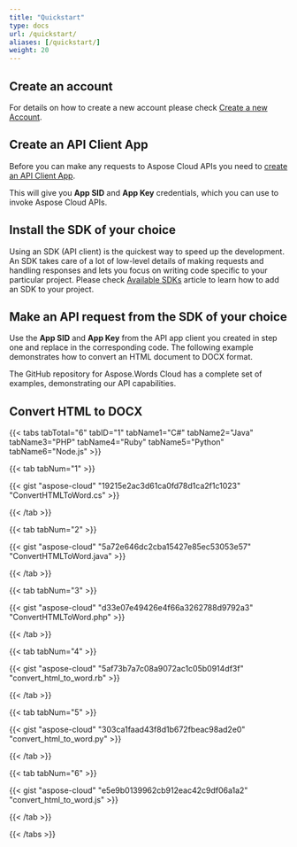 ```yaml
---
title: "Quickstart"
type: docs
url: /quickstart/
aliases: [/quickstart/]
weight: 20
---
```


## Create an account

For details on how to create a new account please check [Create a new Account](https://docs.aspose.cloud/display/storagecloud/Creating+and+Managing+Account).

## Create an API Client App

Before you can make any requests to Aspose Cloud APIs you need to [create an API Client App](https://docs.aspose.cloud/display/storagecloud/Create+New+App+and+Get+App+Key+and+SID).

This will give you **App SID** and **App Key** credentials, which you can use to invoke Aspose Cloud APIs.

## Install the SDK of your choice

Using an SDK (API client) is the quickest way to speed up the development. An SDK takes care of a lot of low-level details of making requests and handling responses and lets you focus on writing code specific to your particular project. Please check [Available SDKs](/available-sdks/) article to learn how to add an SDK to your project.

## Make an API request from the SDK of your choice

Use the **App SID** and **App Key** from the API app client you created in step one and replace in the corresponding code. The following example demonstrates how to convert an HTML document to DOCX format.

The GitHub repository for Aspose.Words Cloud has a complete set of examples, demonstrating our API capabilities.

## Convert HTML to DOCX

{{< tabs tabTotal="6" tabID="1" tabName1="C#" tabName2="Java" tabName3="PHP" tabName4="Ruby" tabName5="Python" tabName6="Node.js" >}}

{{< tab tabNum="1" >}}

{{< gist "aspose-cloud" "19215e2ac3d61ca0fd78d1ca2f1c1023" "ConvertHTMLToWord.cs" >}}

{{< /tab >}}

{{< tab tabNum="2" >}}

{{< gist "aspose-cloud" "5a72e646dc2cba15427e85ec53053e57" "ConvertHTMLToWord.java" >}}

{{< /tab >}}

{{< tab tabNum="3" >}}

{{< gist "aspose-cloud" "d33e07e49426e4f66a3262788d9792a3" "ConvertHTMLToWord.php" >}}

{{< /tab >}}

{{< tab tabNum="4" >}}

{{< gist "aspose-cloud" "5af73b7a7c08a9072ac1c05b0914df3f" "convert_html_to_word.rb" >}}

{{< /tab >}}

{{< tab tabNum="5" >}}

{{< gist "aspose-cloud" "303ca1faad43f8d1b672fbeac98ad2e0" "convert_html_to_word.py" >}}

{{< /tab >}}

{{< tab tabNum="6" >}}

{{< gist "aspose-cloud" "e5e9b0139962cb912eac42c9df06a1a2" "convert_html_to_word.js" >}}

{{< /tab >}}

{{< /tabs >}}
